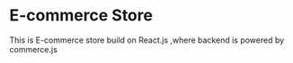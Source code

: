 # E-commerce Store
 This is E-commerce store build on React.js ,where backend is powered by commerce.js 
